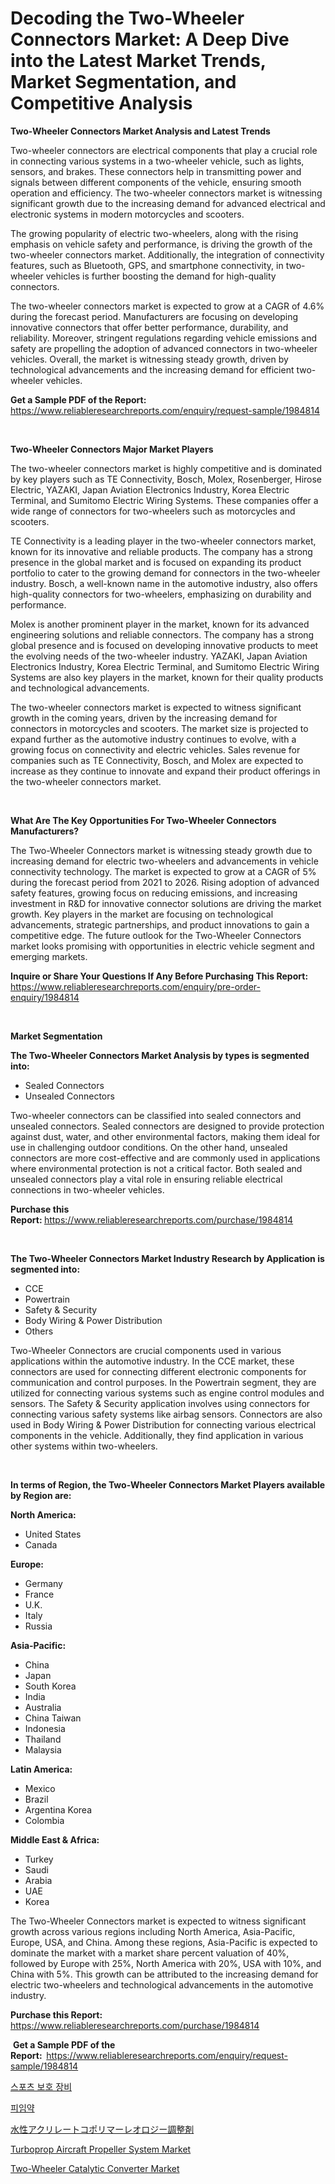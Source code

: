 <p><h1>Decoding the Two-Wheeler Connectors Market: A Deep Dive into the Latest Market Trends, Market Segmentation, and Competitive Analysis</h1></p><p><strong>Two-Wheeler Connectors Market Analysis and Latest Trends</strong></p>
<p><p>Two-wheeler connectors are electrical components that play a crucial role in connecting various systems in a two-wheeler vehicle, such as lights, sensors, and brakes. These connectors help in transmitting power and signals between different components of the vehicle, ensuring smooth operation and efficiency. The two-wheeler connectors market is witnessing significant growth due to the increasing demand for advanced electrical and electronic systems in modern motorcycles and scooters. </p><p>The growing popularity of electric two-wheelers, along with the rising emphasis on vehicle safety and performance, is driving the growth of the two-wheeler connectors market. Additionally, the integration of connectivity features, such as Bluetooth, GPS, and smartphone connectivity, in two-wheeler vehicles is further boosting the demand for high-quality connectors. </p><p>The two-wheeler connectors market is expected to grow at a CAGR of 4.6% during the forecast period. Manufacturers are focusing on developing innovative connectors that offer better performance, durability, and reliability. Moreover, stringent regulations regarding vehicle emissions and safety are propelling the adoption of advanced connectors in two-wheeler vehicles. Overall, the market is witnessing steady growth, driven by technological advancements and the increasing demand for efficient two-wheeler vehicles.</p></p>
<p><strong>Get a Sample PDF of the Report:&nbsp;</strong> <a href="https://www.reliableresearchreports.com/enquiry/request-sample/1984814">https://www.reliableresearchreports.com/enquiry/request-sample/1984814</a></p>
<p>&nbsp;</p>
<p><strong>Two-Wheeler Connectors Major Market Players</strong></p>
<p><p>The two-wheeler connectors market is highly competitive and is dominated by key players such as TE Connectivity, Bosch, Molex, Rosenberger, Hirose Electric, YAZAKI, Japan Aviation Electronics Industry, Korea Electric Terminal, and Sumitomo Electric Wiring Systems. These companies offer a wide range of connectors for two-wheelers such as motorcycles and scooters.</p><p>TE Connectivity is a leading player in the two-wheeler connectors market, known for its innovative and reliable products. The company has a strong presence in the global market and is focused on expanding its product portfolio to cater to the growing demand for connectors in the two-wheeler industry. Bosch, a well-known name in the automotive industry, also offers high-quality connectors for two-wheelers, emphasizing on durability and performance.</p><p>Molex is another prominent player in the market, known for its advanced engineering solutions and reliable connectors. The company has a strong global presence and is focused on developing innovative products to meet the evolving needs of the two-wheeler industry. YAZAKI, Japan Aviation Electronics Industry, Korea Electric Terminal, and Sumitomo Electric Wiring Systems are also key players in the market, known for their quality products and technological advancements.</p><p>The two-wheeler connectors market is expected to witness significant growth in the coming years, driven by the increasing demand for connectors in motorcycles and scooters. The market size is projected to expand further as the automotive industry continues to evolve, with a growing focus on connectivity and electric vehicles. Sales revenue for companies such as TE Connectivity, Bosch, and Molex are expected to increase as they continue to innovate and expand their product offerings in the two-wheeler connectors market.</p></p>
<p>&nbsp;</p>
<p><strong>What Are The Key Opportunities For Two-Wheeler Connectors Manufacturers?</strong></p>
<p><p>The Two-Wheeler Connectors market is witnessing steady growth due to increasing demand for electric two-wheelers and advancements in vehicle connectivity technology. The market is expected to grow at a CAGR of 5% during the forecast period from 2021 to 2026. Rising adoption of advanced safety features, growing focus on reducing emissions, and increasing investment in R&D for innovative connector solutions are driving the market growth. Key players in the market are focusing on technological advancements, strategic partnerships, and product innovations to gain a competitive edge. The future outlook for the Two-Wheeler Connectors market looks promising with opportunities in electric vehicle segment and emerging markets.</p></p>
<p><strong>Inquire or Share Your Questions If Any Before Purchasing This Report:</strong> <a href="https://www.reliableresearchreports.com/enquiry/pre-order-enquiry/1984814">https://www.reliableresearchreports.com/enquiry/pre-order-enquiry/1984814</a></p>
<p>&nbsp;</p>
<p><strong>Market Segmentation</strong></p>
<p><strong>The Two-Wheeler Connectors Market Analysis by types is segmented into:</strong></p>
<p><ul><li>Sealed Connectors</li><li>Unsealed Connectors</li></ul></p>
<p><p>Two-wheeler connectors can be classified into sealed connectors and unsealed connectors. Sealed connectors are designed to provide protection against dust, water, and other environmental factors, making them ideal for use in challenging outdoor conditions. On the other hand, unsealed connectors are more cost-effective and are commonly used in applications where environmental protection is not a critical factor. Both sealed and unsealed connectors play a vital role in ensuring reliable electrical connections in two-wheeler vehicles.</p></p>
<p><strong>Purchase this Report:&nbsp;</strong><a href="https://www.reliableresearchreports.com/purchase/1984814">https://www.reliableresearchreports.com/purchase/1984814</a></p>
<p>&nbsp;</p>
<p><strong>The Two-Wheeler Connectors Market Industry Research by Application is segmented into:</strong></p>
<p><ul><li>CCE</li><li>Powertrain</li><li>Safety & Security</li><li>Body Wiring & Power Distribution</li><li>Others</li></ul></p>
<p><p>Two-Wheeler Connectors are crucial components used in various applications within the automotive industry. In the CCE market, these connectors are used for connecting different electronic components for communication and control purposes. In the Powertrain segment, they are utilized for connecting various systems such as engine control modules and sensors. The Safety & Security application involves using connectors for connecting various safety systems like airbag sensors. Connectors are also used in Body Wiring & Power Distribution for connecting various electrical components in the vehicle. Additionally, they find application in various other systems within two-wheelers.</p></p>
<p>&nbsp;</p>
<p><strong>In terms of Region, the Two-Wheeler Connectors Market Players available by Region are:</strong></p>
<p>
    <p> <strong> North America: </strong>
        <ul>
            <li>United States</li>
            <li>Canada</li>
        </ul>
        </p> 
    <p> <strong> Europe: </strong>
        <ul>
            <li>Germany</li>
            <li>France</li>
            <li>U.K.</li>
            <li>Italy</li>
            <li>Russia</li>
        </ul>
        </p> 
    <p> <strong> Asia-Pacific: </strong>
        <ul>
            <li>China</li>
            <li>Japan</li>
            <li>South Korea</li>
            <li>India</li>
            <li>Australia</li>
            <li>China Taiwan</li>
            <li>Indonesia</li>
            <li>Thailand</li>
            <li>Malaysia</li>
        </ul>
        </p> 
    <p> <strong> Latin America: </strong>
        <ul>
            <li>Mexico</li>
            <li>Brazil</li>
            <li>Argentina Korea</li>
            <li>Colombia</li>
        </ul>
        </p> 
    <p> <strong> Middle East & Africa: </strong>
        <ul>
            <li>Turkey</li>
            <li>Saudi</li>
            <li>Arabia</li>
            <li>UAE</li>
            <li>Korea</li>
        </ul>
    </p>
    </p>
<p><p>The Two-Wheeler Connectors market is expected to witness significant growth across various regions including North America, Asia-Pacific, Europe, USA, and China. Among these regions, Asia-Pacific is expected to dominate the market with a market share percent valuation of 40%, followed by Europe with 25%, North America with 20%, USA with 10%, and China with 5%. This growth can be attributed to the increasing demand for electric two-wheelers and technological advancements in the automotive industry.</p></p>
<p><strong>Purchase this Report: </strong><a href="https://www.reliableresearchreports.com/purchase/1984814">https://www.reliableresearchreports.com/purchase/1984814</a></p>
<p>&nbsp;<strong>Get a Sample PDF of the Report:&nbsp;&nbsp;</strong><a href="https://www.reliableresearchreports.com/enquiry/request-sample/1984814">https://www.reliableresearchreports.com/enquiry/request-sample/1984814</a></p>
<p><strong></strong></p>
<p><p><a href="https://github.com/bvubpqd5241630/Market-Research-Report-List-1/blob/main/8813830189102.md">스포츠 보호 장비</a></p><p><a href="https://github.com/khytkeqagplkzqvh/Market-Research-Report-List-1/blob/main/8643546189103.md">피임약</a></p><p><a href="https://github.com/xemfu2379520/Market-Research-Report-List-1/blob/main/1951955189197.md">水性アクリレートコポリマーレオロジー調整剤</a></p><p><a href="https://github.com/fiixsa/Market-Research-Report-List-1/blob/main/turboprop-aircraft-propeller-system-market.md">Turboprop Aircraft Propeller System Market</a></p><p><a href="https://github.com/Airanohannonzb68e5pb53oc1/Market-Research-Report-List-1/blob/main/two-wheeler-catalytic-converter-market.md">Two-Wheeler Catalytic Converter Market</a></p></p>